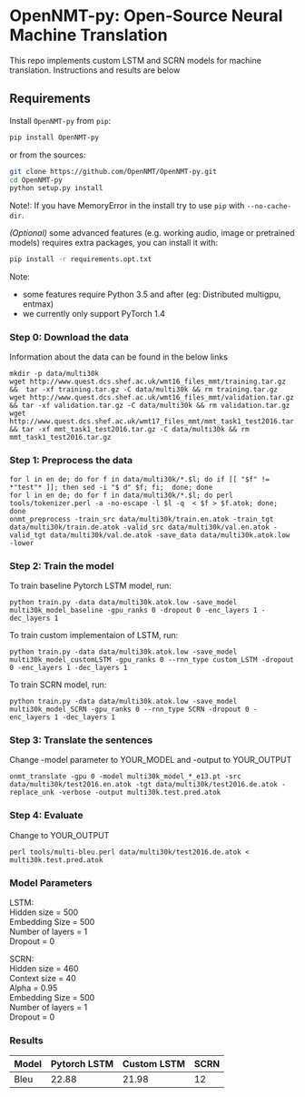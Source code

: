 # OpenNMT-py: Open-Source Neural Machine Translation

This repo implements custom LSTM and SCRN models for machine translation. Instructions and results are below

## Requirements

Install `OpenNMT-py` from `pip`:
```bash
pip install OpenNMT-py
```

or from the sources:
```bash
git clone https://github.com/OpenNMT/OpenNMT-py.git
cd OpenNMT-py
python setup.py install
```

Note!: If you have MemoryError in the install try to use `pip` with `--no-cache-dir`.

*(Optional)* some advanced features (e.g. working audio, image or pretrained models) requires extra packages, you can install it with:
```bash
pip install -r requirements.opt.txt
```

Note:

- some features require Python 3.5 and after (eg: Distributed multigpu, entmax)
- we currently only support PyTorch 1.4

### Step 0: Download the data

Information about the data can be found in the below links
```
mkdir -p data/multi30k
wget http://www.quest.dcs.shef.ac.uk/wmt16_files_mmt/training.tar.gz &&  tar -xf training.tar.gz -C data/multi30k && rm training.tar.gz
wget http://www.quest.dcs.shef.ac.uk/wmt16_files_mmt/validation.tar.gz && tar -xf validation.tar.gz -C data/multi30k && rm validation.tar.gz
wget http://www.quest.dcs.shef.ac.uk/wmt17_files_mmt/mmt_task1_test2016.tar.gz && tar -xf mmt_task1_test2016.tar.gz -C data/multi30k && rm mmt_task1_test2016.tar.gz
```

### Step 1: Preprocess the data

```
for l in en de; do for f in data/multi30k/*.$l; do if [[ "$f" != *"test"* ]]; then sed -i "$ d" $f; fi;  done; done
for l in en de; do for f in data/multi30k/*.$l; do perl tools/tokenizer.perl -a -no-escape -l $l -q  < $f > $f.atok; done; done
onmt_preprocess -train_src data/multi30k/train.en.atok -train_tgt data/multi30k/train.de.atok -valid_src data/multi30k/val.en.atok -valid_tgt data/multi30k/val.de.atok -save_data data/multi30k.atok.low -lower
```

### Step 2: Train the model

To train baseline Pytorch LSTM model, run:
```
python train.py -data data/multi30k.atok.low -save_model multi30k_model_baseline -gpu_ranks 0 -dropout 0 -enc_layers 1 -dec_layers 1
```

To train custom implementaion of LSTM, run:
```
python train.py -data data/multi30k.atok.low -save_model multi30k_model_customLSTM -gpu_ranks 0 --rnn_type custom_LSTM -dropout 0 -enc_layers 1 -dec_layers 1
```

To train SCRN model, run:
```
python train.py -data data/multi30k.atok.low -save_model multi30k_model_SCRN -gpu_ranks 0 --rnn_type SCRN -dropout 0 -enc_layers 1 -dec_layers 1
```


### Step 3: Translate the sentences

Change -model parameter to YOUR_MODEL and -output to YOUR_OUTPUT
```
onmt_translate -gpu 0 -model multi30k_model_*_e13.pt -src data/multi30k/test2016.en.atok -tgt data/multi30k/test2016.de.atok -replace_unk -verbose -output multi30k.test.pred.atok
```

### Step 4: Evaluate
Change to YOUR_OUTPUT

```
perl tools/multi-bleu.perl data/multi30k/test2016.de.atok < multi30k.test.pred.atok
```

### Model Parameters

LSTM: \
Hidden size = 500 \
Embedding Size = 500 \
Number of layers = 1 \
Dropout = 0 

SCRN: \
Hidden size = 460 \
Context size = 40 \
Alpha = 0.95 \
Embedding Size = 500 \
Number of layers = 1 \
Dropout = 0 


### Results

Model | Pytorch LSTM | Custom LSTM | SCRN
--- | --- | --- | --- 
Bleu | 22.88 | 21.98 | 12

#
